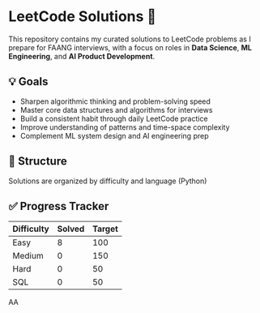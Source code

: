 # LeetCode Solutions 🚀

This repository contains my curated solutions to LeetCode problems as I prepare for FAANG interviews, with a focus on roles in **Data Science**, **ML Engineering**, and **AI Product Development**.

## 💡 Goals
- Sharpen algorithmic thinking and problem-solving speed
- Master core data structures and algorithms for interviews
- Build a consistent habit through daily LeetCode practice
- Improve understanding of patterns and time-space complexity
- Complement ML system design and AI engineering prep

## 🧱 Structure
Solutions are organized by difficulty and language (Python) 

## ✅ Progress Tracker
| Difficulty | Solved | Target |
|------------|--------|--------|
| Easy       | 8      | 100    |
| Medium     | 0      | 150    |
| Hard       | 0      | 50     |
| SQL        | 0      | 50     |
 
AA
